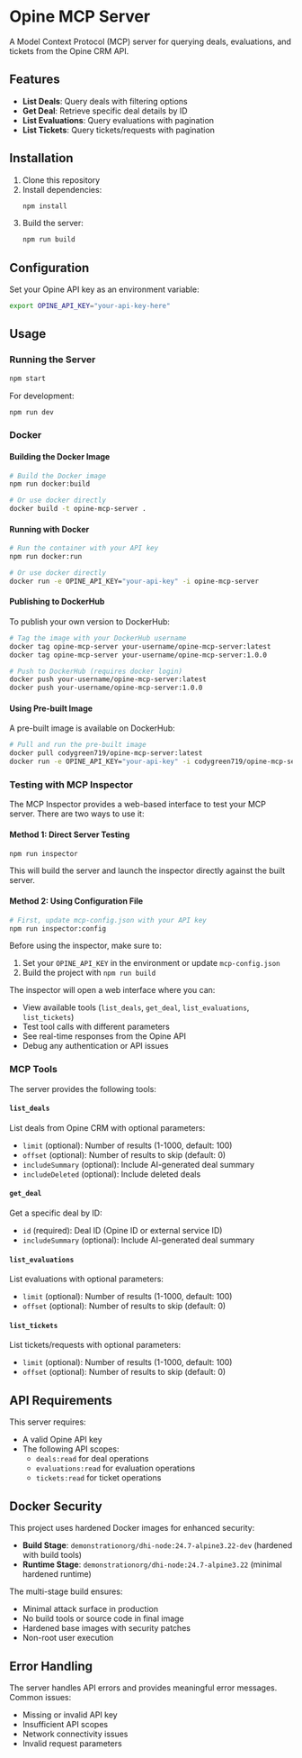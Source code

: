 # Opine MCP Server

A Model Context Protocol (MCP) server for querying deals, evaluations, and tickets from the Opine CRM API.

## Features

- **List Deals**: Query deals with filtering options
- **Get Deal**: Retrieve specific deal details by ID
- **List Evaluations**: Query evaluations with pagination
- **List Tickets**: Query tickets/requests with pagination

## Installation

1. Clone this repository
2. Install dependencies:
   ```bash
   npm install
   ```
3. Build the server:
   ```bash
   npm run build
   ```

## Configuration

Set your Opine API key as an environment variable:

```bash
export OPINE_API_KEY="your-api-key-here"
```

## Usage

### Running the Server

```bash
npm start
```

For development:
```bash
npm run dev
```

### Docker

#### Building the Docker Image

```bash
# Build the Docker image
npm run docker:build

# Or use docker directly
docker build -t opine-mcp-server .
```

#### Running with Docker

```bash
# Run the container with your API key
npm run docker:run

# Or use docker directly
docker run -e OPINE_API_KEY="your-api-key" -i opine-mcp-server
```

#### Publishing to DockerHub

To publish your own version to DockerHub:

```bash
# Tag the image with your DockerHub username
docker tag opine-mcp-server your-username/opine-mcp-server:latest
docker tag opine-mcp-server your-username/opine-mcp-server:1.0.0

# Push to DockerHub (requires docker login)
docker push your-username/opine-mcp-server:latest
docker push your-username/opine-mcp-server:1.0.0
```

#### Using Pre-built Image

A pre-built image is available on DockerHub:

```bash
# Pull and run the pre-built image
docker pull codygreen719/opine-mcp-server:latest
docker run -e OPINE_API_KEY="your-api-key" -i codygreen719/opine-mcp-server:latest
```

### Testing with MCP Inspector

The MCP Inspector provides a web-based interface to test your MCP server. There are two ways to use it:

#### Method 1: Direct Server Testing
```bash
npm run inspector
```
This will build the server and launch the inspector directly against the built server.

#### Method 2: Using Configuration File
```bash
# First, update mcp-config.json with your API key
npm run inspector:config
```

Before using the inspector, make sure to:
1. Set your `OPINE_API_KEY` in the environment or update `mcp-config.json`
2. Build the project with `npm run build`

The inspector will open a web interface where you can:
- View available tools (`list_deals`, `get_deal`, `list_evaluations`, `list_tickets`)
- Test tool calls with different parameters
- See real-time responses from the Opine API
- Debug any authentication or API issues

### MCP Tools

The server provides the following tools:

#### `list_deals`
List deals from Opine CRM with optional parameters:
- `limit` (optional): Number of results (1-1000, default: 100)
- `offset` (optional): Number of results to skip (default: 0)
- `includeSummary` (optional): Include AI-generated deal summary
- `includeDeleted` (optional): Include deleted deals

#### `get_deal`
Get a specific deal by ID:
- `id` (required): Deal ID (Opine ID or external service ID)
- `includeSummary` (optional): Include AI-generated deal summary

#### `list_evaluations`
List evaluations with optional parameters:
- `limit` (optional): Number of results (1-1000, default: 100)
- `offset` (optional): Number of results to skip (default: 0)

#### `list_tickets`
List tickets/requests with optional parameters:
- `limit` (optional): Number of results (1-1000, default: 100)
- `offset` (optional): Number of results to skip (default: 0)

## API Requirements

This server requires:
- A valid Opine API key
- The following API scopes:
  - `deals:read` for deal operations
  - `evaluations:read` for evaluation operations
  - `tickets:read` for ticket operations

## Docker Security

This project uses hardened Docker images for enhanced security:
- **Build Stage**: `demonstrationorg/dhi-node:24.7-alpine3.22-dev` (hardened with build tools)
- **Runtime Stage**: `demonstrationorg/dhi-node:24.7-alpine3.22` (minimal hardened runtime)

The multi-stage build ensures:
- Minimal attack surface in production
- No build tools or source code in final image
- Hardened base images with security patches
- Non-root user execution

## Error Handling

The server handles API errors and provides meaningful error messages. Common issues:
- Missing or invalid API key
- Insufficient API scopes
- Network connectivity issues
- Invalid request parameters
